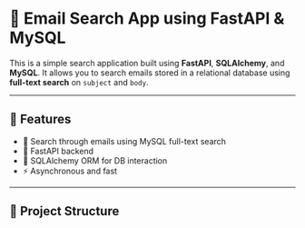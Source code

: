 
# 📧 Email Search App using FastAPI & MySQL

This is a simple search application built using **FastAPI**, **SQLAlchemy**, and **MySQL**. It allows you to search emails stored in a relational database using **full-text search** on `subject` and `body`.

---

## 🚀 Features

- 🔎 Search through emails using MySQL full-text search
- 🧩 FastAPI backend
- 🐍 SQLAlchemy ORM for DB interaction
- ⚡️ Asynchronous and fast

---

## 📂 Project Structure

